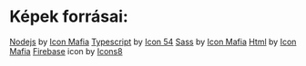 # Képek forrásai:
<a href="https://iconscout.com/icons/nodejs" class="text-underline font-size-sm" target="_blank">Nodejs</a> by <a href="https://iconscout.com/contributors/icon-mafia" class="text-underline font-size-sm" target="_blank">Icon Mafia</a>
<a href="https://iconscout.com/icons/typescript" class="text-underline font-size-sm" target="_blank">Typescript</a> by <a href="https://iconscout.com/contributors/icon-54" class="text-underline font-size-sm" target="_blank">Icon 54</a>
<a href="https://iconscout.com/icons/sass" class="text-underline font-size-sm" target="_blank">Sass</a> by <a href="https://iconscout.com/contributors/icon-mafia" class="text-underline font-size-sm" target="_blank">Icon Mafia</a>
<a href="https://iconscout.com/icons/html" class="text-underline font-size-sm" target="_blank">Html</a> by <a href="https://iconscout.com/contributors/icon-mafia" class="text-underline font-size-sm" target="_blank">Icon Mafia</a>
<a target="_blank" href="https://icons8.com/icon/62452/firebase">Firebase</a> icon by <a target="_blank" href="https://icons8.com">Icons8</a>
